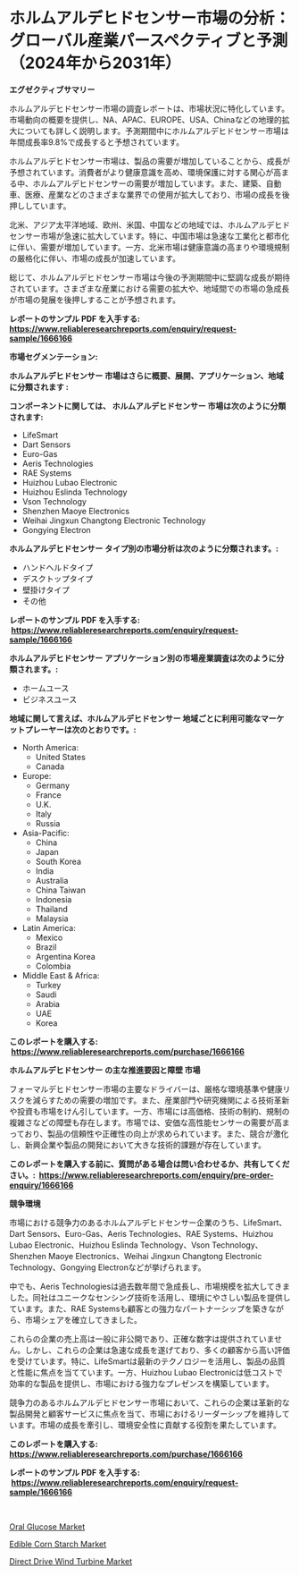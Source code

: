 <p><h1>ホルムアルデヒドセンサー市場の分析：グローバル産業パースペクティブと予測（2024年から2031年）</h1></p><p><strong>エグゼクティブサマリー</strong></p>
<p><p>ホルムアルデヒドセンサー市場の調査レポートは、市場状況に特化しています。市場動向の概要を提供し、NA、APAC、EUROPE、USA、Chinaなどの地理的拡大についても詳しく説明します。予測期間中にホルムアルデヒドセンサー市場は年間成長率9.8%で成長すると予想されています。</p><p>ホルムアルデヒドセンサー市場は、製品の需要が増加していることから、成長が予想されています。消費者がより健康意識を高め、環境保護に対する関心が高まる中、ホルムアルデヒドセンサーの需要が増加しています。また、建築、自動車、医療、産業などのさまざまな業界での使用が拡大しており、市場の成長を後押ししています。</p><p>北米、アジア太平洋地域、欧州、米国、中国などの地域では、ホルムアルデヒドセンサー市場が急速に拡大しています。特に、中国市場は急速な工業化と都市化に伴い、需要が増加しています。一方、北米市場は健康意識の高まりや環境規制の厳格化に伴い、市場の成長が加速しています。</p><p>総じて、ホルムアルデヒドセンサー市場は今後の予測期間中に堅調な成長が期待されています。さまざまな産業における需要の拡大や、地域間での市場の急成長が市場の発展を後押しすることが予想されます。</p></p>
<p><strong>レポートのサンプル PDF を入手する: <a href="https://www.reliableresearchreports.com/enquiry/request-sample/1666166">https://www.reliableresearchreports.com/enquiry/request-sample/1666166</a></strong></p>
<p><strong>市場セグメンテーション:</strong></p>
<p><strong> ホルムアルデヒドセンサー 市場はさらに概要、展開、アプリケーション、地域に分類されます :</strong></p>
<p><strong>コンポーネントに関しては、 ホルムアルデヒドセンサー 市場は次のように分類されます: &nbsp;</strong></p>
<p><ul><li>LifeSmart</li><li>Dart Sensors</li><li>Euro-Gas</li><li>Aeris Technologies</li><li>RAE Systems</li><li>Huizhou Lubao Electronic</li><li>Huizhou Eslinda Technology</li><li>Vson Technology</li><li>Shenzhen Maoye Electronics</li><li>Weihai Jingxun Changtong Electronic Technology</li><li>Gongying Electron</li></ul></p>
<p><strong> ホルムアルデヒドセンサー タイプ別の市場分析は次のように分類されます。:</strong></p>
<p><ul><li>ハンドヘルドタイプ</li><li>デスクトップタイプ</li><li>壁掛けタイプ</li><li>その他</li></ul></p>
<p><strong>レポートのサンプル PDF を入手する: &nbsp;<a href="https://www.reliableresearchreports.com/enquiry/request-sample/1666166">https://www.reliableresearchreports.com/enquiry/request-sample/1666166</a></strong></p>
<p><strong> ホルムアルデヒドセンサー アプリケーション別の市場産業調査は次のように分類されます。:</strong></p>
<p><ul><li>ホームユース</li><li>ビジネスユース</li></ul></p>
<p><strong>地域に関して言えば、ホルムアルデヒドセンサー 地域ごとに利用可能なマーケットプレーヤーは次のとおりです。:</strong></p>
<p><ul>
    <li>
        North America:
        <ul>
            <li>United States</li>
            <li>Canada</li>
        </ul>
    </li>
    <li>
        Europe:
        <ul>
            <li>Germany</li>
            <li>France</li>
            <li>U.K.</li>
            <li>Italy</li>
            <li>Russia</li>
        </ul>
    </li>
    <li>
        Asia-Pacific:
        <ul>
            <li>China</li>
            <li>Japan</li>
            <li>South Korea</li>
            <li>India</li>
            <li>Australia</li>
            <li>China Taiwan</li>
            <li>Indonesia</li>
            <li>Thailand</li>
            <li>Malaysia</li>
        </ul>
    </li>
    <li>
        Latin America:
        <ul>
            <li>Mexico</li>
            <li>Brazil</li>
            <li>Argentina Korea</li>
            <li>Colombia</li>
        </ul>
    </li>
    <li>
        Middle East & Africa:
        <ul>
            <li>Turkey</li>
            <li>Saudi</li>
            <li>Arabia</li>
            <li>UAE</li>
            <li>Korea</li>
        </ul>
    </li>
    </ul></p>
<p><strong>このレポートを購入する: &nbsp;<a href="https://www.reliableresearchreports.com/purchase/1666166">https://www.reliableresearchreports.com/purchase/1666166</a></strong></p>
<p><strong>ホルムアルデヒドセンサー の主な推進要因と障壁 市場</strong></p>
<p><p>フォーマルデヒドセンサー市場の主要なドライバーは、厳格な環境基準や健康リスクを減らすための需要の増加です。また、産業部門や研究機関による技術革新や投資も市場をけん引しています。一方、市場には高価格、技術の制約、規制の複雑さなどの障壁も存在します。市場では、安価な高性能センサーの需要が高まっており、製品の信頼性や正確性の向上が求められています。また、競合が激化し、新興企業や製品の開発において大きな技術的課題が存在しています。</p></p>
<p><strong>このレポートを購入する前に、質問がある場合は問い合わせるか、共有してください。:&nbsp; <a href="https://www.reliableresearchreports.com/enquiry/pre-order-enquiry/1666166">https://www.reliableresearchreports.com/enquiry/pre-order-enquiry/1666166</a></strong></p>
<p><strong>競争環境</strong></p>
<p><p>市場における競争力のあるホルムアルデヒドセンサー企業のうち、LifeSmart、Dart Sensors、Euro-Gas、Aeris Technologies、RAE Systems、Huizhou Lubao Electronic、Huizhou Eslinda Technology、Vson Technology、Shenzhen Maoye Electronics、Weihai Jingxun Changtong Electronic Technology、Gongying Electronなどが挙げられます。</p><p>中でも、Aeris Technologiesは過去数年間で急成長し、市場規模を拡大してきました。同社はユニークなセンシング技術を活用し、環境にやさしい製品を提供しています。また、RAE Systemsも顧客との強力なパートナーシップを築きながら、市場シェアを確立してきました。</p><p>これらの企業の売上高は一般に非公開であり、正確な数字は提供されていません。しかし、これらの企業は急速な成長を遂げており、多くの顧客から高い評価を受けています。特に、LifeSmartは最新のテクノロジーを活用し、製品の品質と性能に焦点を当てています。一方、Huizhou Lubao Electronicは低コストで効率的な製品を提供し、市場における強力なプレゼンスを構築しています。</p><p>競争力のあるホルムアルデヒドセンサー市場において、これらの企業は革新的な製品開発と顧客サービスに焦点を当て、市場におけるリーダーシップを維持しています。市場の成長を牽引し、環境安全性に貢献する役割を果たしています。</p></p>
<p><strong>このレポートを購入する: &nbsp; <a href="https://www.reliableresearchreports.com/purchase/1666166">https://www.reliableresearchreports.com/purchase/1666166</a></strong></p>
<p><strong>レポートのサンプル PDF を入手する: &nbsp;<a href="https://www.reliableresearchreports.com/enquiry/request-sample/1666166">https://www.reliableresearchreports.com/enquiry/request-sample/1666166</a></strong><strong></strong></p>
<p>&nbsp;</p>
<p><p><a href="https://sulfuric-clavicle-d39.notion.site/Oral-Glucose-Market-Size-Market-Trends-and-Growth-Outlook-forecasted-for-period-from-2024-to-2031-7c1fd706f90140c88928129f49398dca">Oral Glucose Market</a></p><p><a href="https://automatic-knee-4c7.notion.site/Edible-Corn-Starch-Market-Size-Market-Trends-and-Growth-Outlook-forecasted-for-period-from-2024-to-ee9dbcd73c7348ad870135340fe99c9b">Edible Corn Starch Market</a></p><p><a href="https://view.publitas.com/reportprime-1/direct-drive-wind-turbine-market-offers-provide-insightful-data-for-the-time-period-from-2024-to-2031-and-also-provide-analysis-based-on-application-type-and-region/">Direct Drive Wind Turbine Market</a></p></p>